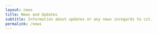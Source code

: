 ```yaml
---
layout: news
title: News and Updates
subtitle: Information about updates or any news inregards to cst.
permalink: /news
---
```

